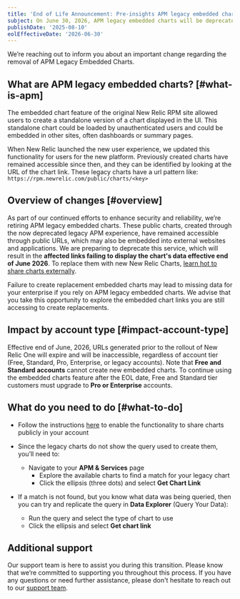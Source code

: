 ```yaml
---
title: 'End of Life Announcement: Pre-insights APM legacy embedded charts'
subject: On June 30, 2026, APM legacy embedded charts will be deprecated
publishDate: '2025-08-10'
eolEffectiveDate: '2026-06-30'
---
```


We’re reaching out to inform you about an important change regarding the removal of APM Legacy Embedded Charts.

## What are APM legacy embedded charts? [#what-is-apm]

The embedded chart feature of the original New Relic RPM site allowed users to create a standalone version of a chart displayed in the UI. This standalone chart could be loaded by unauthenticated users and could be embedded in other sites, often dashboards or summary pages.

When New Relic launched the new user experience, we updated this functionality for users for the new platform. Previously created charts have remained accessible since then, and they can be identified by looking at the URL of the chart link. These legacy charts have a url pattern like: `https://rpm.newrelic.com/public/charts/<key>`

## Overview of changes [#overview]

As part of our continued efforts to enhance security and reliability, we’re retiring APM legacy embedded charts. These public charts, created through the now deprecated legacy APM experience, have remained accessible through public URLs, which may also be embedded into external websites and applications. We are preparing to deprecate this service, which will result in the **affected links failing to display the chart's data effective end of June 2026**. To replace them with new New Relic Charts, [learn hot to share charts externally](/docs/query-your-data/explore-query-data/dashboards/share-charts-dashboards-externally/).

Failure to create replacement embedded charts may lead to missing data for your enterprise if you rely on APM legacy embedded charts. We advise that you take this opportunity to explore the embedded chart links you are still accessing to create replacements.

## Impact by account type [#impact-account-type]

Effective end of June, 2026, URLs generated prior to the rollout of New Relic One will expire and will be inaccessible, regardless of account tier (Free, Standard, Pro, Enterprise, or legacy accounts). Note that **Free and Standard accounts** cannot create new embedded charts. To continue using the embedded charts feature after the EOL date, Free and Standard tier customers must upgrade to **Pro or Enterprise** accounts.

## What do you need to do [#what-to-do]

- Follow the instructions [here](/docs/query-your-data/explore-query-data/dashboards/share-charts-dashboards-externally/) to enable the functionality to share charts publicly in your account
- Since the legacy charts do not show the query used to create them, you’ll need to: 
  - Navigate to your **APM & Services** page
    - Explore the available charts to find a match for your legacy chart
    - Click the ellipsis (three dots) and select **Get Chart Link**
      
  
- If a match is not found, but you know what data was being queried, then you can try and replicate the query in **Data Explorer** (Query Your Data):
  - Run the query and select the type of chart to use 
  - Click the ellipsis and select **Get chart link**


## Additional support

Our support team is here to assist you during this transition. Please know that we’re committed to supporting you throughout this process. If you have any questions or need further assistance, please don't hesitate to reach out to our [support team](https://support.newrelic.com/s/).
